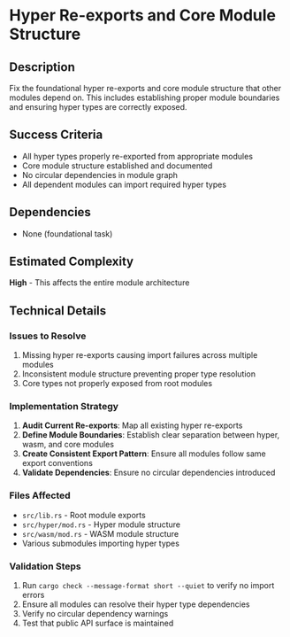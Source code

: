 # Hyper Re-exports and Core Module Structure

## Description
Fix the foundational hyper re-exports and core module structure that other modules depend on. This includes establishing proper module boundaries and ensuring hyper types are correctly exposed.

## Success Criteria
- All hyper types properly re-exported from appropriate modules
- Core module structure established and documented
- No circular dependencies in module graph
- All dependent modules can import required hyper types

## Dependencies
- None (foundational task)

## Estimated Complexity
**High** - This affects the entire module architecture

## Technical Details

### Issues to Resolve
1. Missing hyper re-exports causing import failures across multiple modules
2. Inconsistent module structure preventing proper type resolution
3. Core types not properly exposed from root modules

### Implementation Strategy
1. **Audit Current Re-exports**: Map all existing hyper re-exports
2. **Define Module Boundaries**: Establish clear separation between hyper, wasm, and core modules
3. **Create Consistent Export Pattern**: Ensure all modules follow same export conventions
4. **Validate Dependencies**: Ensure no circular dependencies introduced

### Files Affected
- `src/lib.rs` - Root module exports
- `src/hyper/mod.rs` - Hyper module structure
- `src/wasm/mod.rs` - WASM module structure
- Various submodules importing hyper types

### Validation Steps
1. Run `cargo check --message-format short --quiet` to verify no import errors
2. Ensure all modules can resolve their hyper type dependencies
3. Verify no circular dependency warnings
4. Test that public API surface is maintained